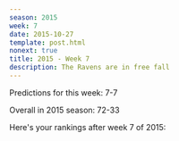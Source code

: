 ```yaml
---
season: 2015
week: 7
date: 2015-10-27
template: post.html
nonext: true
title: 2015 - Week 7
description: The Ravens are in free fall
---
```


Predictions for this week: 7-7

Overall in 2015 season: 72-33

Here's your rankings after week 7 of 2015:

